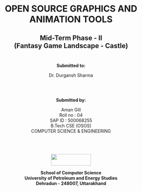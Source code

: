 <center>
  <b>
    <h1><div style = "text-align:center">OPEN SOURCE GRAPHICS AND ANIMATION TOOLS</div></h1>
    <h2>Mid-Term Phase - II<br>(Fantasy Game Landscape - Castle)<br><br></h2>
  </b>
  <b><p>Submitted to:<p></b><p>Dr. Durgansh Sharma</p><br><br>
  <b><p>Submitted by:<p></b><p>Aman Gill<br>Roll no : 04<br>SAP ID : 500068255<br>B.Tech CSE (OSOS)<BR>COMPUTER SCIENCE & ENGINEERING</p>
  <br><br><br>
  <a href = "upes.ac.in">
    <img src = "https://indiaeducationdiary.in/wp-content/uploads/2017/11/UPES-New-Logo.png" width = 128px height = 37px/>
  </a>
  <p><b>School of Computer Science<br>University of Petroleum and Energy Studies<br>Dehradun - 248007, Uttarakhand</p>
</center>
